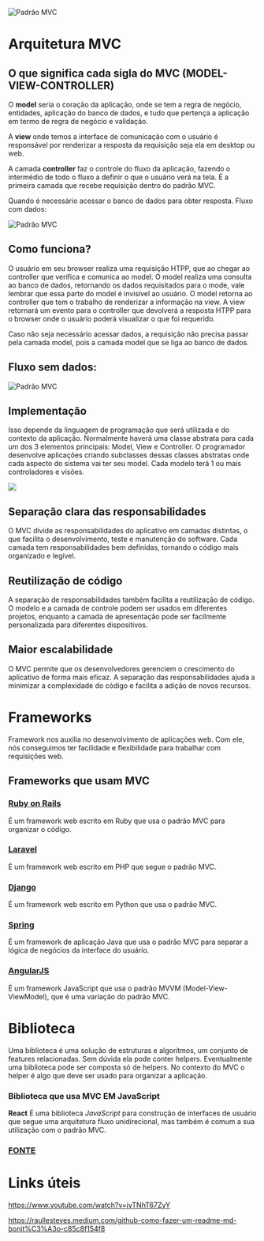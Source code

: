 
![ Padrão MVC ](https://res.cloudinary.com/practicaldev/image/fetch/s--CGsBK2z7--/c_limit%2Cf_auto%2Cfl_progressive%2Cq_auto%2Cw_880/https://dev-to-uploads.s3.amazonaws.com/i/7py33y398bt1zbahbp9b.png)
# Arquitetura MVC
## O que significa cada sigla do MVC (MODEL-VIEW-CONTROLLER)
O **model** seria o coração da aplicação, onde se tem a regra de negócio, entidades, aplicação do banco de dados, e tudo que pertença a aplicação em termo de regra de negócio e validação.

A **view** onde temos a interface de comunicação com o usuário é responsável por renderizar a resposta da requisição seja ela em desktop ou web.

A camada **controller** faz o controle do fluxo da aplicação, fazendo o intermédio de todo o fluxo a definir o que o usuário verá na tela. É a primeira camada que recebe requisição dentro do padrão MVC.


Quando é necessário acessar o banco de dados para obter resposta.
Fluxo com dados:

![ Padrão MVC ](https://res.cloudinary.com/practicaldev/image/fetch/s--WRqP1wRZ--/c_limit%2Cf_auto%2Cfl_progressive%2Cq_auto%2Cw_880/https://dev-to-uploads.s3.amazonaws.com/i/s6lry3h9nlfwjftsjz73.png)

## Como funciona?
O usuário em seu browser realiza uma requisição HTPP, que ao chegar ao controller que verifica e comunica ao model. O model realiza uma consulta ao banco de dados, retornando os dados requisitados para o mode, vale lembrar que essa parte do model é invisível ao usuário. O model retorna ao controller que tem o trabalho de renderizar a informação na view. A view retornará um evento para o controller que devolverá a resposta HTPP para o browser onde o usuário poderá visualizar o que foi requerido.

Caso não seja necessário acessar dados, a requisição não precisa passar pela camada model, pois a camada model que se liga ao banco de dados.
## Fluxo sem dados:
![ Padrão MVC ](https://res.cloudinary.com/practicaldev/image/fetch/s--Jub-QAtQ--/c_limit%2Cf_auto%2Cfl_progressive%2Cq_auto%2Cw_880/https://dev-to-uploads.s3.amazonaws.com/i/d26flx2yttu1idqyuf6i.png)
## Implementação
Isso depende da linguagem de programação que será utilizada e do contexto da aplicação. Normalmente haverá uma classe abstrata para cada um dos 3 elementos principais: Model, View e Controller. O programador desenvolve aplicações criando subclasses dessas classes abstratas onde cada aspecto do sistema vai ter seu model. Cada modelo terá 1 ou mais controladores e visões.


![](https://www.usandopy.com/media/uploads/2023/03/22/pt-cover-website-22.png)           

## Separação clara das responsabilidades
O MVC divide as responsabilidades do aplicativo em camadas distintas, o que facilita o desenvolvimento, teste e manutenção do software. Cada camada tem responsabilidades bem definidas, tornando o código mais organizado e legível.

## Reutilização de código
A separação de responsabilidades também facilita a reutilização de código. O modelo e a camada de controle podem ser usados em diferentes projetos, enquanto a camada de apresentação pode ser facilmente personalizada para diferentes dispositivos.

## Maior escalabilidade
O MVC permite que os desenvolvedores gerenciem o crescimento do aplicativo de forma mais eficaz. A separação das responsabilidades ajuda a minimizar a complexidade do código e facilita a adição de novos recursos.



# Frameworks
Framework nos auxilia no desenvolvimento de aplicações web. Com ele, nós conseguimos ter facilidade e flexibilidade para trabalhar com requisições web.

## Frameworks que usam MVC

### [Ruby on Rails](https://www.ruby-lang.org/pt/documentation/)
É um framework web escrito em Ruby que usa o padrão MVC para organizar o código.

### [Laravel](https://laravel.com/)
É um framework web escrito em PHP que segue o padrão MVC.

### [Django](https://docs.djangoproject.com/pt-br/4.2/)
É um framework web escrito em Python que usa o padrão MVC.

### [Spring](https://docs.spring.io/spring-boot/docs/current/reference/htmlsingle/)
É um framework de aplicação Java que usa o padrão MVC para separar a lógica de negócios da interface do usuário.

### [AngularJS](https://docs.angularjs.org/guide)
É um framework JavaScript que usa o padrão MVVM (Model-View-ViewModel), que é uma variação do padrão MVC.




# Biblioteca 

Uma biblioteca é uma solução de estruturas e algoritmos, um conjunto de features relacionadas. Sem dúvida ela pode conter helpers. Eventualmente uma biblioteca pode ser composta só de helpers. No contexto do MVC o helper é algo que deve ser usado para organizar a aplicação.

### Biblioteca que usa MVC EM JavaScript 
**React**
É uma biblioteca *JavaScript* para construção de interfaces de usuário que segue uma arquitetura fluxo unidirecional, mas também é comum a sua utilização com o padrão MVC.

### [FONTE](https://dev.to/elisangelamsilva/principais-conceitos-do-padrao-mvc-model-view-controller-1o5a)

# Links úteis
https://www.youtube.com/watch?v=jyTNhT67ZyY

https://raullesteves.medium.com/github-como-fazer-um-readme-md-bonit%C3%A3o-c85c8f154f8

